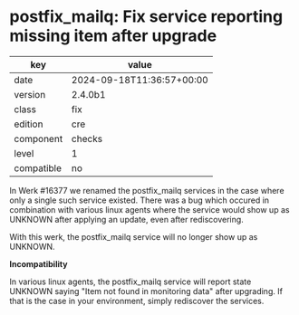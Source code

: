 [//]: # (werk v2)
# postfix_mailq: Fix service reporting missing item after upgrade

key        | value
---------- | ---
date       | 2024-09-18T11:36:57+00:00
version    | 2.4.0b1
class      | fix
edition    | cre
component  | checks
level      | 1
compatible | no

In Werk #16377 we renamed the postfix_mailq services in the case where
only a single such service existed. There was a bug which occured in
combination with various linux agents where the service would show up as
UNKNOWN after applying an update, even after rediscovering.

With this werk, the postfix_mailq service will no longer show up as
UNKNOWN.

**Incompatibility**

In various linux agents, the postfix_mailq service will report state
UNKNOWN saying "Item not found in monitoring data" after upgrading. If
that is the case in your environment, simply rediscover the services.
